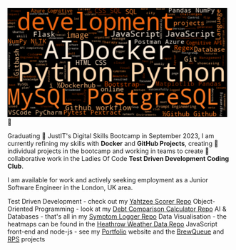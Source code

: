 ![Ellen Houghton Skills Word Cloud](https://github.com/annwyl21/annwyl21.github.io/blob/main/images/EllenHoughtonCVwordcloudAug16.png) 👋

Graduating &#127979; JustIT's Digital Skills Bootcamp in September 2023, I am currently refining my skills with **Docker** and **GitHub Projects**, creating &#128195;individual projects in the bootcamp and working in teams to create 🤝collaborative work in the Ladies Of Code **Test Driven Development Coding Club**.

I am available for work and actively seeking employment as a Junior Software Engineer in the London, UK area.

Test Driven Development - check out my [Yahtzee Scorer Repo](https://github.com/annwyl21/yahtzee)
Object-Oriented Programming - look at my [Debt Comparison Calculator Repo](https://github.com/annwyl21/debt_comparison)
AI & Databases - that's all in my [Symptom Logger Repo](https://github.com/annwyl21/symptom_record)
Data Visualisation - the heatmaps can be found in the [Heathrow Weather Data Repo](https://github.com/annwyl21/heatmap_weather)
JavaScript front-end and node-js - see my [Portfolio](https://annwyl21.github.io/) website and the [BrewQueue](https://annwyl21.github.io/Fulfillment/index.html) and [RPS](https://annwyl21.github.io/RockPaperScissors/Assignment_5_Ellen_2of3.html) projects

